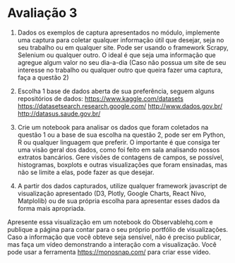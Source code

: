 # Avaliação 3 

1) Dados os exemplos de captura apresentados no módulo, implemente uma captura para coletar qualquer informação útil que desejar, seja no seu trabalho ou em qualquer site. Pode ser usando o framework Scrapy, Selenium ou qualquer outro. O ideal é que seja uma informação que agregue algum valor no seu dia-a-dia (Caso não possua um site de seu interesse no trabalho ou qualquer outro que queira fazer uma captura, faça a questão 2) 

2) Escolha  1 base de dados aberta de sua preferência, seguem alguns repositórios de dados:
https://www.kaggle.com/datasets
https://datasetsearch.research.google.com/ 
http://www.dados.gov.br/ http://datasus.saude.gov.br/ 

3) Crie um notebook para analisar os dados que foram coletados na questão 1 ou a base de sua escolha na questão 2, pode ser em Python, R ou qualquer linguagem que preferir. O importante é que consiga ter uma visão geral dos dados, como foi feito em sala analisando nossos extratos bancários. Gere visões de contagens de campos, se possível, histogramas, boxplots e outras visualizações que foram ensinadas, mas não se limite a elas, pode fazer as que desejar. 

4) A partir dos dados capturados, utilize qualquer framework javascript de visualização apresentado (D3, Plotly, Google Charts, React Nivo, Matplolib) ou de sua própria escolha para apresentar esses dados da forma mais apropriada. 

Apresente essa visualização em um notebook do Observablehq.com e publique a página para contar para o seu próprio portfólio de visualizações. Caso a informação que você obteve seja sensível, não é preciso publicar, mas faça um vídeo demonstrando a interação com a visualização. Você pode usar a ferramenta https://monosnap.com/ para criar esse vídeo. 
